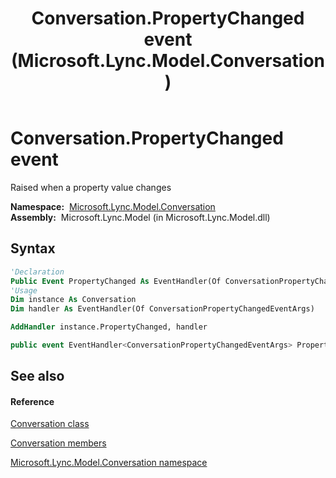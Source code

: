 ﻿---
title: Conversation.PropertyChanged event (Microsoft.Lync.Model.Conversation)
TOCTitle: PropertyChanged event
ms:assetid: E:Microsoft.Lync.Model.Conversation.Conversation.PropertyChanged_DI_3_UC_OCS14MrefLyncWPF
ms:mtpsurl: https://msdn.microsoft.com/en-us/library/microsoft.lync.model.conversation.conversation.propertychanged_di_3_uc_ocs14mreflyncwpf(v=office.15)
ms:contentKeyID: 48596727
ms.date: 07/28/2014
mtps_version: v=office.15
f1_keywords:
- Microsoft.Lync.Model.Conversation.Conversation.PropertyChanged
dev_langs:
- CSharp
- JScript
- VB
- other
---

# Conversation.PropertyChanged event

Raised when a property value changes

**Namespace:**  [Microsoft.Lync.Model.Conversation](microsoft-lync-model-conversation-namespace_2.md)  
**Assembly:**  Microsoft.Lync.Model (in Microsoft.Lync.Model.dll)

## Syntax

``` vb
'Declaration
Public Event PropertyChanged As EventHandler(Of ConversationPropertyChangedEventArgs)
'Usage
Dim instance As Conversation
Dim handler As EventHandler(Of ConversationPropertyChangedEventArgs)

AddHandler instance.PropertyChanged, handler
```

``` csharp
public event EventHandler<ConversationPropertyChangedEventArgs> PropertyChanged
```

## See also

#### Reference

[Conversation class](conversation-class-microsoft-lync-model-conversation_2.md)

[Conversation members](conversation-members-microsoft-lync-model-conversation_2.md)

[Microsoft.Lync.Model.Conversation namespace](microsoft-lync-model-conversation-namespace_2.md)


